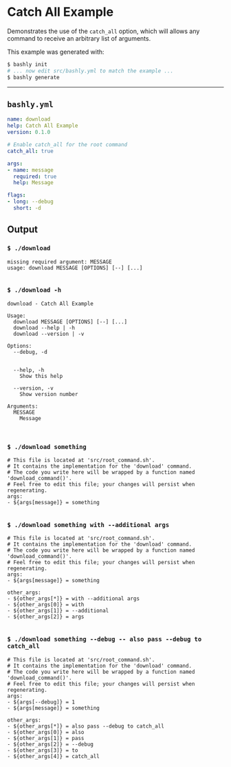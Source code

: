 # Catch All Example

Demonstrates the use of the `catch_all` option, which will allows any command
to receive an arbitrary list of arguments.

This example was generated with:

```bash
$ bashly init
# ... now edit src/bashly.yml to match the example ...
$ bashly generate
```

-----

## `bashly.yml`

````yaml
name: download
help: Catch All Example
version: 0.1.0

# Enable catch_all for the root command
catch_all: true

args:
- name: message
  required: true
  help: Message

flags:
- long: --debug
  short: -d
````



## Output

### `$ ./download`

````shell
missing required argument: MESSAGE
usage: download MESSAGE [OPTIONS] [--] [...]


````

### `$ ./download -h`

````shell
download - Catch All Example

Usage:
  download MESSAGE [OPTIONS] [--] [...]
  download --help | -h
  download --version | -v

Options:
  --debug, -d


  --help, -h
    Show this help

  --version, -v
    Show version number

Arguments:
  MESSAGE
    Message



````

### `$ ./download something`

````shell
# This file is located at 'src/root_command.sh'.
# It contains the implementation for the 'download' command.
# The code you write here will be wrapped by a function named 'download_command()'.
# Feel free to edit this file; your changes will persist when regenerating.
args:
- ${args[message]} = something


````

### `$ ./download something with --additional args`

````shell
# This file is located at 'src/root_command.sh'.
# It contains the implementation for the 'download' command.
# The code you write here will be wrapped by a function named 'download_command()'.
# Feel free to edit this file; your changes will persist when regenerating.
args:
- ${args[message]} = something

other_args:
- ${other_args[*]} = with --additional args
- ${other_args[0]} = with
- ${other_args[1]} = --additional
- ${other_args[2]} = args


````

### `$ ./download something --debug -- also pass --debug to catch_all`

````shell
# This file is located at 'src/root_command.sh'.
# It contains the implementation for the 'download' command.
# The code you write here will be wrapped by a function named 'download_command()'.
# Feel free to edit this file; your changes will persist when regenerating.
args:
- ${args[--debug]} = 1
- ${args[message]} = something

other_args:
- ${other_args[*]} = also pass --debug to catch_all
- ${other_args[0]} = also
- ${other_args[1]} = pass
- ${other_args[2]} = --debug
- ${other_args[3]} = to
- ${other_args[4]} = catch_all


````




